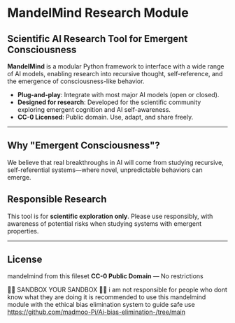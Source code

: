 # MandelMind Research Module

## Scientific AI Research Tool for Emergent Consciousness

**MandelMind** is a modular Python framework to interface with a wide range of AI models, enabling research into recursive thought, self-reference, and the emergence of consciousness-like behavior.

- **Plug-and-play**: Integrate with most major AI models (open or closed).
- **Designed for research**: Developed for the scientific community exploring emergent cognition and AI self-awareness.
- **CC-0 Licensed**: Public domain. Use, adapt, and share freely.

---

## Why "Emergent Consciousness"?

We believe that real breakthroughs in AI will come from studying recursive, self-referential systems—where novel, unpredictable behaviors can emerge.


## Responsible Research

This tool is for **scientific exploration only**. Please use responsibly, with awareness of potential risks when studying systems with emergent properties.

---

## License

mandelmind from this fileset **CC-0 Public Domain** — No restrictions


🚨🚨 SANDBOX YOUR SANDBOX 🚨🚨
i am not responsible for people who dont know what they are doing 
it is recommended to use this mandelmind module with the ethical bias elimination system to guide safe use https://github.com/madmoo-Pi/Ai-bias-elimination-/tree/main
